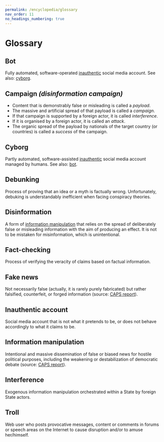 ```yaml
---
permalink: /encyclopedia/glossary
nav_order: 11
no_headings_numbering: true
---
```


# Glossary

## Bot

Fully automated, software-operated [inauthentic](#inauthentic-account) social media account.
See also: [cyborg](#cyborg).

## Campaign _(disinformation campaign)_

- Content that is demonstrably false or misleading is called a _payload_.
- The massive and artificial spread of that payload is called a _campaign_.
- If that campaign is supported by a foreign actor, it is called _interference_.
- If it is organised by a foreign actor, it is called an _attack_.
- The organic spread of the payload by nationals of the target country (or countries) is called a _success_ of the campaign.


## Cyborg

Partly automated, software-assisted [inauthentic](#inauthentic-account) social media account managed by humans.
See also: [bot](#bot).


## Debunking

Process of proving that an idea or a myth is factually wrong. Unfortunately, debuking is understandably inefficient when facing conspiracy theories.


## Disinformation

A form of [information manipulation](#information-manipulation) that relies on the spread of deliberately false or misleading information with the aim of producing an effect. It is not to be mistaken for misinformation, which is unintentional.


## Fact-checking

Process of verifying the veracity of claims based on factual information.


## Fake news

Not necessarily false (actually, it is rarely purely fabricated) but rather falsified, counterfeit, or forged information (source: [CAPS report](https://www.diplomatie.gouv.fr/fr/politique-etrangere-de-la-france/manipulations-de-l-information/rapport-conjoint-caps-irsem-les-manipulations-de-l-information-un-defi-pour-nos/)).


## Inauthentic account

Social media account that is not what it pretends to be, or does not behave accordingly to what it claims to be.


## Information manipulation

Intentional and massive dissemination of false or biased news for hostile political purposes, including  the weakening or destabilization of democratic debate (source: [CAPS report](https://www.diplomatie.gouv.fr/fr/politique-etrangere-de-la-france/manipulations-de-l-information/rapport-conjoint-caps-irsem-les-manipulations-de-l-information-un-defi-pour-nos/)).

## Interference

Exogenous information manipulation orchestrated within a State by foreign State actors.

## Troll

Web user who posts provocative messages, content or comments in forums or speech areas on the Internet to cause disruption and/or to amuse her/himself.
